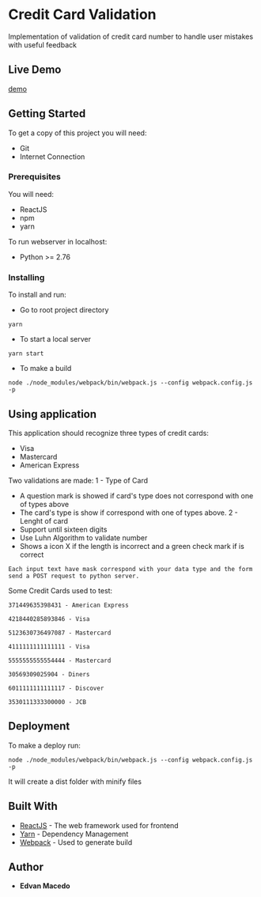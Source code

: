 # Credit Card Validation

Implementation of validation of credit card number to handle user mistakes with useful feedback

## Live Demo

[demo](http://edjmacedo.com/credit-validation/#/)

## Getting Started

To get a copy of this project you will need:
- Git
- Internet Connection

### Prerequisites

You will need:
- ReactJS
- npm
- yarn

To run webserver in localhost:
- Python >= 2.76

### Installing

To install and run:

* Go to root project directory
```
yarn
```
* To start a local server
```
yarn start
```
* To make a build
```
node ./node_modules/webpack/bin/webpack.js --config webpack.config.js -p
```

## Using application

This application should recognize three types of credit cards:
* Visa
* Mastercard
* American Express

Two validations are made:
1 - Type of Card
* A question mark is showed if card's type does not correspond with one of types above
* The card's type is show if correspond with one of types above.
2 - Lenght of card
* Support until sixteen digits
* Use Luhn Algorithm to validate number
* Shows a icon X if the length is incorrect and a green check mark if is correct

```
Each input text have mask correspond with your data type and the form send a POST request to python server.
```
Some Credit Cards used to test:
```
371449635398431 - American Express
```
```
4218440285893846 - Visa
```
```
5123630736497087 - Mastercard
```
```
4111111111111111 - Visa
```
```
5555555555554444 - Mastercard
```
```
30569309025904 - Diners
```
```
6011111111111117 - Discover
```
```
3530111333300000 - JCB
```

## Deployment

To make a deploy run:
```
node ./node_modules/webpack/bin/webpack.js --config webpack.config.js -p
```
It will create a dist folder with minify files

## Built With

* [ReactJS](https://reactjs.org/) - The web framework used for frontend
* [Yarn](https://yarnpkg.com/en/) - Dependency Management
* [Webpack](https://webpack.js.org/) - Used to generate build

## Author

* **Edvan Macedo**
